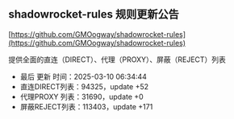 ## shadowrocket-rules 规则更新公告

[https://github.com/GMOogway/shadowrocket-rules](https://github.com/GMOogway/shadowrocket-rules)

提供全面的直连（DIRECT）、代理（PROXY）、屏蔽（REJECT）列表
- 最后 更新 时间：2025-03-10 06:34:44
- 直连DIRECT列表：94325，update +52
- 代理PROXY 列表：31690，update +0
- 屏蔽REJECT列表：113403，update +171